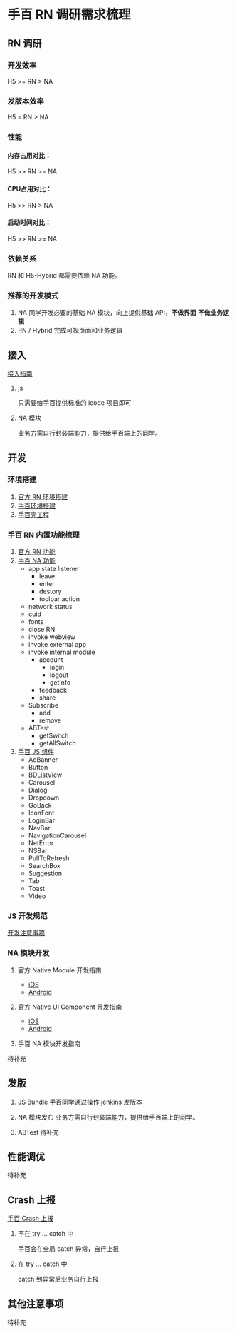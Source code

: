 # 手百 RN 调研需求梳理

## RN 调研

### 开发效率

H5 >= RN > NA

### 发版本效率

H5 = RN > NA

### 性能

#### 内存占用对比：

H5 >> RN >= NA

#### CPU占用对比：

H5 >> RN > NA

#### 启动时间对比：

H5 >> RN >= NA

### 依赖关系

RN 和 H5-Hybrid 都需要依赖 NA 功能。

### 推荐的开发模式

1. NA 同学开发必要的基础 NA 模块，向上提供基础 API，**不做界面** **不做业务逻辑**
2. RN / Hybrid 完成可视页面和业务逻辑

## 接入

[接入指南](http://agroup.baidu.com/baidu-rn/md/article/123568?side=folder)

1. js

    只需要给手百提供标准的 icode 项目即可

2. NA 模块

    业务方需自行封装端能力，提供给手百端上的同学。

## 开发

### 环境搭建

1. [官方 RN 环境搭建](https://facebook.github.io/react-native/docs/getting-started.html)
2. [手百环境搭建](http://agroup.baidu.com/baidu-rn/md/article/135073?side=folder)
3. [手百壳工程](http://agroup.baidu.com/baidu-rn/md/article/98571?side=folder)

### 手百 RN 内置功能梳理

1. [官方 RN 功能](https://facebook.github.io/react-native)
2. [手百 NA 功能](http://agroup.baidu.com/baidu-rn/md/article/102589?side=folder)
    + app state listener
        + leave
        + enter
        + destory
        + toolbar action
    + network status
    + cuid
    + fonts
    + close RN
    + invoke webview
    + invoke external app
    + invoke internal module
        + account
            + login
            + logout
            + getInfo
        + feedback
        + share
    + Subscribe
        + add
        + remove
    + ABTest
        + getSwitch
        + getAllSwitch
3. [手百 JS 组件](http://agroup.baidu.com/baidu-rn/md/article/121123?side=folder)
    + AdBanner
    + Button
    + BDListView
    + Carousel
    + Dialog
    + Dropdown
    + GoBack
    + IconFont
    + LoginBar
    + NavBar
    + NavigationCarousel
    + NetError
    + NSBar
    + PullToRefresh
    + SearchBox
    + Suggestion
    + Tab
    + Toast
    + Video

### JS 开发规范

[开发注意事项](http://agroup.baidu.com/baidu-rn/md/article/137184?side=folder)

### NA 模块开发

1. 官方 Native Module 开发指南
    + [iOS](http://facebook.github.io/react-native/docs/native-modules-ios.html)
    + [Android](http://facebook.github.io/react-native/docs/native-modules-android.html)
2. 官方 Native UI Component 开发指南     
    + [iOS](http://facebook.github.io/react-native/docs/native-components-ios.html)
    + [Android](http://facebook.github.io/react-native/docs/native-components-android.html)

3. 手百 NA 模块开发指南

待补充

## 发版

1. JS Bundle
    手百同学通过操作 jenkins 发版本

2. NA 模块发布
    业务方需自行封装端能力，提供给手百端上的同学。

3. ABTest
    待补充

## 性能调优
待补充

## Crash 上报

[手百 Crash 上报](http://agroup.baidu.com/baidu-rn/md/article/133983?side=folder)

1. 不在 try ... catch 中

    手百会在全局 catch 异常，自行上报

2. 在 try ... catch 中

    catch 到异常后业务自行上报

## 其他注意事项
待补充
